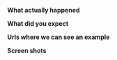 **What actually happened**


**What did you expect**


**Urls where we can see an example**


**Screen shots**

